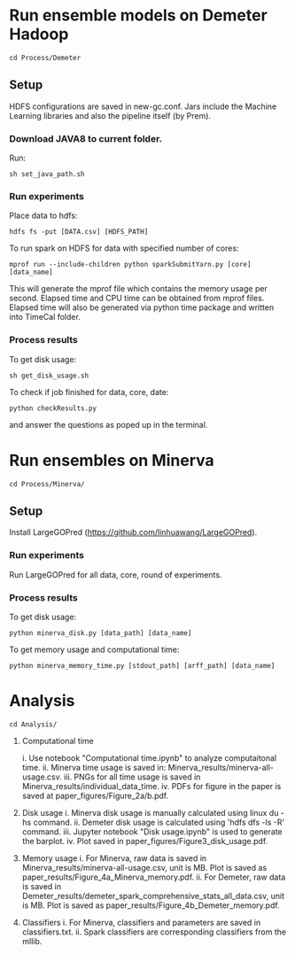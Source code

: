 # Run ensemble models on Demeter Hadoop

	cd Process/Demeter

## Setup
HDFS configurations are saved in new-gc.conf. Jars include the Machine Learning libraries and also the pipeline itself (by Prem).  
### Download JAVA8 to current folder.
Run:

	sh set_java_path.sh

### Run experiments
Place data to hdfs:

	hdfs fs -put [DATA.csv] [HDFS_PATH]
	
To run spark on HDFS for data with specified number of cores:

	mprof run --include-children python sparkSubmitYarn.py [core] [data_name] 

This will generate the mprof file which contains the memory usage per second. Elapsed time and CPU time can be obtained from mprof files.
Elapsed time will also be generated via python time package and written into TimeCal folder. 

### Process results
To get disk usage:
	
	sh get_disk_usage.sh

To check if job finished for data, core, date:

	python checkResults.py

and answer the questions as poped up in the terminal.


# Run ensembles on Minerva

	cd Process/Minerva/

## Setup
Install LargeGOPred (https://github.com/linhuawang/LargeGOPred).

### Run experiments
Run LargeGOPred for all data, core, round of experiments.

### Process results
To get disk usage:

	python minerva_disk.py [data_path] [data_name]

To get memory usage and computational time:
	
	python minerva_memory_time.py [stdout_path] [arff_path] [data_name]

# Analysis

	cd Analysis/

1. Computational time 

	i. Use notebook "Computational time.ipynb" to analyze computaitonal time.
	ii. Minerva time usage is saved in: Minerva_results/minerva-all-usage.csv.
	iii. PNGs for all time usage is saved in Minerva_results/individual_data_time.
	iv. PDFs for figure in the paper is saved at paper_figures/Figure_2a/b.pdf.

2. Disk usage 
	i. Minerva disk usage is manually calculated using linux du -hs command.
	ii. Demeter disk usage is calculated using 'hdfs dfs -ls -R' command.
	iii. Jupyter notebook "Disk usage.ipynb" is used to generate the barplot.
	iv. Plot saved in paper_figures/Figure3_disk_usage.pdf. 

3. Memory usage 
	i. For Minerva, raw data is saved in Minerva_results/minerva-all-usage.csv, unit is MB. Plot is saved as paper_results/Figure_4a_Minerva_memory.pdf.
	ii. For Demeter, raw data is saved in Demeter_results/demeter_spark_comprehensive_stats_all_data.csv, unit is MB. Plot is saved as paper_results/Figure_4b_Demeter_memory.pdf.

4. Classifiers
	i. For Minerva, classifiers and parameters are saved in classifiers.txt.
	ii. Spark classifiers are corresponding classifiers from the mllib.
